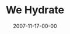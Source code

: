 ---
layout: message
category: message
series: "Context"
title: "We Hydrate"
date: 2007-11-17-00-00
message_id: 469
audio: "http://s3.amazonaws.com/crossroads-media/media/legacy/mp3/Context_02_We%20Hydrate_11_18_07_Brian_Tome.mp3"
audio-duration: "52:06"
flag: "N"
---